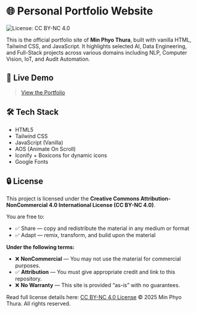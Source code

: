 # 🌐 Personal Portfolio Website
![License: CC BY-NC 4.0](https://img.shields.io/badge/License-CC%20BY--NC%204.0-lightgrey.svg)

This is the official portfolio site of **Min Phyo Thura**, built with vanilla HTML, Tailwind CSS, and JavaScript. It highlights selected AI, Data Engineering, and Full-Stack projects across various domains including NLP, Computer Vision, IoT, and Audit Automation.

## 🚀 Live Demo

> [View the Portfolio]([https://yourusername.github.io/portfolio2](https://myriosmin.github.io/eportfolio/))

## 🛠️ Tech Stack

- HTML5
- Tailwind CSS 
- JavaScript (Vanilla)
- AOS (Animate On Scroll)
- Iconify + Boxicons for dynamic icons
- Google Fonts

## 🔒 License

This project is licensed under the **Creative Commons Attribution-NonCommercial 4.0 International License (CC BY-NC 4.0)**.

You are free to:

- ✅ Share — copy and redistribute the material in any medium or format
- ✅ Adapt — remix, transform, and build upon the material

**Under the following terms:**

- ❌ **NonCommercial** — You may not use the material for commercial purposes.
- ✅ **Attribution** — You must give appropriate credit and link to this repository.
- ❌ **No Warranty** — This site is provided “as-is” with no guarantees.

Read full license details here: [CC BY-NC 4.0 License](https://creativecommons.org/licenses/by-nc/4.0/)
© 2025 Min Phyo Thura. All rights reserved.
